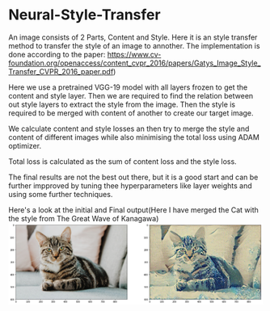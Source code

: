 # Neural-Style-Transfer
An image consists of 2 Parts, Content and Style. Here it is an style transfer method to transfer the style of an image to annother.
The implementation is done according to the paper: https://www.cv-foundation.org/openaccess/content_cvpr_2016/papers/Gatys_Image_Style_Transfer_CVPR_2016_paper.pdf)

Here we use a pretrained VGG-19 model with all layers frozen to get the content and style layer.
Then we are required to find the relation between out style layers to extract the style from the image.
Then the style is required to be merged with content of another to create our target image.

We calculate content and style losses an then try to merge the style and content of different images while also minimising the total loss using ADAM optimizer.

Total loss is calculated as the sum of content loss and the style loss.

The final results are not the best out there, but it is a good start and can be further impproved by tuning thee hyperparameters like layer weights and using some further techniques.

Here's a look at the initial and Final output(Here I have merged the Cat with the style from The Great Wave of Kanagawa)
![FinalResult](FinalResult.png)
